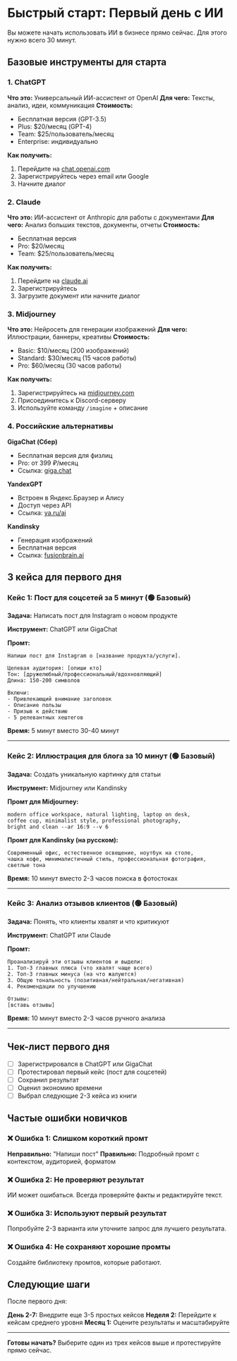 # Быстрый старт: Первый день с ИИ

Вы можете начать использовать ИИ в бизнесе прямо сейчас. Для этого нужно всего 30 минут.

## Базовые инструменты для старта

### 1. ChatGPT
**Что это:** Универсальный ИИ-ассистент от OpenAI
**Для чего:** Тексты, анализ, идеи, коммуникация
**Стоимость:**
- Бесплатная версия (GPT-3.5)
- Plus: $20/месяц (GPT-4)
- Team: $25/пользователь/месяц
- Enterprise: индивидуально

**Как получить:**
1. Перейдите на [chat.openai.com](https://chat.openai.com)
2. Зарегистрируйтесь через email или Google
3. Начните диалог

### 2. Claude
**Что это:** ИИ-ассистент от Anthropic для работы с документами
**Для чего:** Анализ больших текстов, документы, отчеты
**Стоимость:**
- Бесплатная версия
- Pro: $20/месяц
- Team: $25/пользователь/месяц

**Как получить:**
1. Перейдите на [claude.ai](https://claude.ai)
2. Зарегистрируйтесь
3. Загрузите документ или начните диалог

### 3. Midjourney
**Что это:** Нейросеть для генерации изображений
**Для чего:** Иллюстрации, баннеры, креативы
**Стоимость:**
- Basic: $10/месяц (200 изображений)
- Standard: $30/месяц (15 часов работы)
- Pro: $60/месяц (30 часов работы)

**Как получить:**
1. Зарегистрируйтесь на [midjourney.com](https://midjourney.com)
2. Присоединитесь к Discord-серверу
3. Используйте команду `/imagine` + описание

### 4. Российские альтернативы

**GigaChat (Сбер)**
- Бесплатная версия для физлиц
- Pro: от 399 ₽/месяц
- Ссылка: [giga.chat](https://giga.chat)

**YandexGPT**
- Встроен в Яндекс.Браузер и Алису
- Доступ через API
- Ссылка: [ya.ru/ai](https://ya.ru/ai)

**Kandinsky**
- Генерация изображений
- Бесплатная версия
- Ссылка: [fusionbrain.ai](https://fusionbrain.ai)

## 3 кейса для первого дня

### Кейс 1: Пост для соцсетей за 5 минут (🟢 Базовый)

**Задача:** Написать пост для Instagram о новом продукте

**Инструмент:** ChatGPT или GigaChat

**Промт:**
```
Напиши пост для Instagram о [название продукта/услуги].

Целевая аудитория: [опиши кто]
Тон: [дружелюбный/профессиональный/вдохновляющий]
Длина: 150-200 символов

Включи:
- Привлекающий внимание заголовок
- Описание пользы
- Призыв к действию
- 5 релевантных хештегов
```

**Время:** 5 минут вместо 30-40 минут

---

### Кейс 2: Иллюстрация для блога за 10 минут (🟢 Базовый)

**Задача:** Создать уникальную картинку для статьи

**Инструмент:** Midjourney или Kandinsky

**Промт для Midjourney:**
```
modern office workspace, natural lighting, laptop on desk,
coffee cup, minimalist style, professional photography,
bright and clean --ar 16:9 --v 6
```

**Промт для Kandinsky (на русском):**
```
Современный офис, естественное освещение, ноутбук на столе,
чашка кофе, минималистичный стиль, профессиональная фотография,
светлые тона
```

**Время:** 10 минут вместо 2-3 часов поиска в фотостоках

---

### Кейс 3: Анализ отзывов клиентов (🟢 Базовый)

**Задача:** Понять, что клиенты хвалят и что критикуют

**Инструмент:** ChatGPT или Claude

**Промт:**
```
Проанализируй эти отзывы клиентов и выдели:
1. Топ-3 главных плюса (что хвалят чаще всего)
2. Топ-3 главных минуса (на что жалуются)
3. Общую тональность (позитивная/нейтральная/негативная)
4. Рекомендации по улучшению

Отзывы:
[вставь отзывы]
```

**Время:** 10 минут вместо 2-3 часов ручного анализа

---

## Чек-лист первого дня

- [ ] Зарегистрировался в ChatGPT или GigaChat
- [ ] Протестировал первый кейс (пост для соцсетей)
- [ ] Сохранил результат
- [ ] Оценил экономию времени
- [ ] Выбрал следующие 2-3 кейса из книги

## Частые ошибки новичков

### ❌ Ошибка 1: Слишком короткий промт
**Неправильно:** "Напиши пост"
**Правильно:** Подробный промт с контекстом, аудиторией, форматом

### ❌ Ошибка 2: Не проверяют результат
ИИ может ошибаться. Всегда проверяйте факты и редактируйте текст.

### ❌ Ошибка 3: Используют первый результат
Попробуйте 2-3 варианта или уточните запрос для лучшего результата.

### ❌ Ошибка 4: Не сохраняют хорошие промты
Создайте библиотеку промтов, которые работают.

## Следующие шаги

После первого дня:

**День 2-7:** Внедрите еще 3-5 простых кейсов
**Неделя 2:** Перейдите к кейсам среднего уровня
**Месяц 1:** Оцените результаты и масштабируйте

---

**Готовы начать?** Выберите один из трех кейсов выше и протестируйте прямо сейчас.
